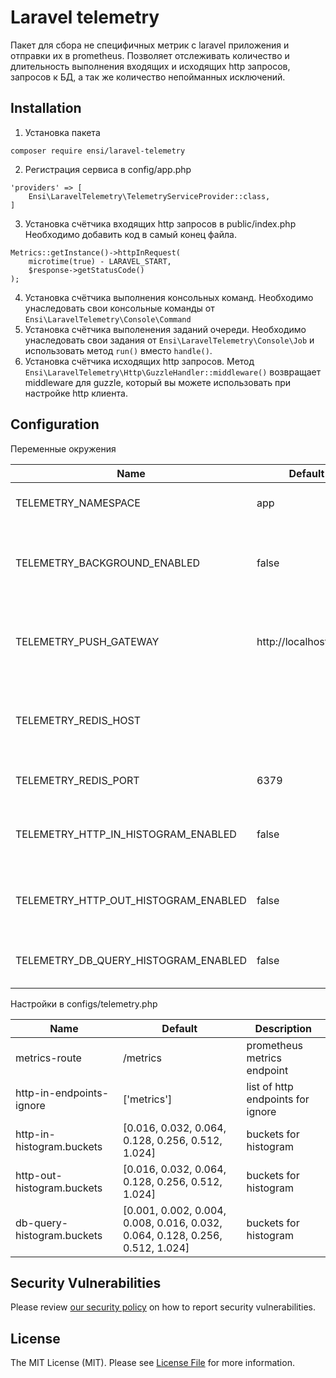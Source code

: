 # Laravel telemetry

Пакет для сбора не специфичных метрик с laravel приложения и отправки их в prometheus.
Позволяет отслеживать количество и длительность выполнения входящих и исходящих http запросов,
запросов к БД, а так же количество непойманных исключений.

## Installation

1. Установка пакета
```shell
composer require ensi/laravel-telemetry
```

2. Регистрация сервиса в config/app.php
```
'providers' => [
    Ensi\LaravelTelemetry\TelemetryServiceProvider::class,
]
```
3. Установка счётчика входящих http запросов в public/index.php
Необходимо добавить код в самый конец файла.
```
Metrics::getInstance()->httpInRequest(
    microtime(true) - LARAVEL_START,
    $response->getStatusCode()
);
```
4. Установка счётчика выполнения консольных команд.
Необходимо унаследовать свои консольные команды от `Ensi\LaravelTelemetry\Console\Command`
5. Установка счётчика выполенения заданий очереди.
Необходимо унаследовать свои задания от `Ensi\LaravelTelemetry\Console\Job` и использовать метод `run()` вместо `handle()`.
6. Установка счётчика исходящих http запросов.
Метод `Ensi\LaravelTelemetry\Http\GuzzleHandler::middleware()` возвращает middleware для guzzle, который вы можете использовать при настройке http клиента.

## Configuration

Переменные окружения

| Name | Default | Description |
| --- | --- | --- |
| TELEMETRY_NAMESPACE | app | prefix of all prometheus metrics |
| TELEMETRY_BACKGROUND_ENABLED | false | enable metrics for background processes (cli and queue) |
| TELEMETRY_PUSH_GATEWAY | http://localhost:9091 | address of prometheus pushgateway (for cli and queue metrics) |
| TELEMETRY_REDIS_HOST | | host of redis metrics storage (for cli and queue metrics) |
| TELEMETRY_REDIS_PORT | 6379 | port of redis metrics storage |
| TELEMETRY_HTTP_IN_HISTOGRAM_ENABLED | false | enable histogram metric for incoming http requests |
| TELEMETRY_HTTP_OUT_HISTOGRAM_ENABLED | false | enable histogram metric for outgoing http requests |
| TELEMETRY_DB_QUERY_HISTOGRAM_ENABLED | false | enable histogram metric for db queries |

Настройки в configs/telemetry.php

| Name | Default | Description |
| --- | --- | ---|
| metrics-route | /metrics | prometheus metrics endpoint |
| http-in-endpoints-ignore | ['metrics'] | list of http endpoints for ignore |
| http-in-histogram.buckets | [0.016, 0.032, 0.064, 0.128, 0.256, 0.512, 1.024] | buckets for histogram |
| http-out-histogram.buckets | [0.016, 0.032, 0.064, 0.128, 0.256, 0.512, 1.024] | buckets for histogram |
| db-query-histogram.buckets | [0.001, 0.002, 0.004, 0.008, 0.016, 0.032, 0.064, 0.128, 0.256, 0.512, 1.024] | buckets for histogram |

## Security Vulnerabilities

Please review [our security policy](../../security/policy) on how to report security vulnerabilities.

## License

The MIT License (MIT). Please see [License File](LICENSE.md) for more information.
